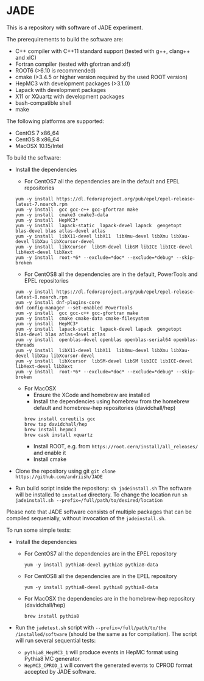 # JADE
This is a repository with software of JADE experiment.

The prerequirements to build the software are:
 
 - C++ compiler with C++11 standard support (tested with g++, clang++ and xlC)
 - Fortran compiler (tested with gfortran and xlf)
 - ROOT6 (>6.10 is recommended)
 - cmake (>3.4.5 or higher version required by the used ROOT version)
 - HepMC3 with development packages (>3.1.0)
 - Lapack with development packages 
 - X11 or XQuartz with development packages
 - bash-compatible shell
 - make
 
 The following platforms are supported:
 
  - CentOS 7 x86_64
  - CentOS 8 x86_64
  - MacOSX 10.15/Intel


To build the software:
 - Install the dependencies
   - For CentOS7 all the dependencies are in the default and EPEL repositories  
    ```
    yum -y install https://dl.fedoraproject.org/pub/epel/epel-release-latest-7.noarch.rpm
    yum -y install  gcc gcc-c++ gcc-gfortran make
    yum -y install  cmake3 cmake3-data
    yum -y install  HepMC3*
    yum -y install  lapack-static  lapack-devel lapack  gengetopt  blas-devel blas atlas-devel atlas
    yum -y install  libX11-devel libX11  libXmu-devel libXmu libXau-devel libXau libXcursor-devel  
    yum -y install  libXcursor  libSM-devel libSM libICE libICE-devel libXext-devel libXext
    yum -y install  root-*6* --exclude=*doc* --exclude=*debug* --skip-broken
    ```
   - For CentOS8 all the dependencies are in the default, PowerTools and EPEL repositories  
    ```
    yum -y install https://dl.fedoraproject.org/pub/epel/epel-release-latest-8.noarch.rpm
    yum -y install dnf-plugins-core
    dnf config-manager --set-enabled PowerTools
    yum -y install  gcc gcc-c++ gcc-gfortran make
    yum -y install  cmake cmake-data cmake-filesystem
    yum -y install  HepMC3*
    yum -y install  lapack-static  lapack-devel lapack  gengetopt  blas-devel blas atlas-devel atlas  
    yum -y install  openblas-devel openblas openblas-serial64 openblas-threads
    yum -y install  libX11-devel libX11  libXmu-devel libXmu libXau-devel libXau libXcursor-devel  
    yum -y install  libXcursor  libSM-devel libSM libICE libICE-devel libXext-devel libXext
    yum -y install  root-*6* --exclude=*doc* --exclude=*debug* --skip-broken
    ```
   - For MacOSX
     - Ensure the XCode and homebrew are installed
     - Install the dependencies using homebrew from the homebrew default and homebrew-hep repositories (davidchall/hep)
      ```
      brew install coreutils gcc
      brew tap davidchall/hep
      brew install hepmc3
      brew cask install xquartz
      ```
     - Install ROOT, e.g. from  `https://root.cern/install/all_releases/` and enable it
     - Install cmake
       
- Clone the repository using git 
     ``git clone https://github.com/andriish/JADE``
    
- Run build script inside the repository:
    `` sh jadeinstall.sh `` 
    The software will be installed to ``installed`` directory.
    To change the location run ``sh jadeinstall.sh --prefix=/full/path/to/desired/location``
    
Please note that JADE software consists of multiple packages that can be compiled sequenially, 
without invocation of the ``jadeinstall.sh``.

To run some simple tests:

 - Install the dependencies
   - For CentOS7 all the dependencies are in the EPEL repository  
     ```
     yum -y install pythia8-devel pythia8 pythia8-data
     ```
   - For CentOS8 all the dependencies are in the EPEL repository
     ```
     yum -y install pythia8-devel pythia8 pythia8-data
     ```
   - For MacOSX the dependencies are in the homebrew-hep repository (davidchall/hep)
     ```
     brew install pythia8
     ```    
    
 - Run the ``jadetest.sh`` script with ``--prefix=/full/path/to/the /installed/software`` (should be the same as for compilation). 
   The script will  run several sequential tests:
     - ``pythia8_HepMC3_1`` will produce events in HepMC format using Pythia8 MC generator.
     - ``HepMC3_CPROD_1``  will convert the generated events to CPROD format accepted by JADE software.



